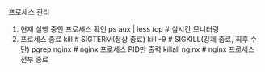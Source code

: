 프로세스 관리

1) 현재 실행 중인 프로세스 확인
   ps aux | less
   top   # 실시간 모니터링
2) 프로세스 종료
   kill <PID>    # SIGTERM(정상 종료)
   kill -9 <PID> # SIGKILL(강제 종료, 최후 수단)
   pgrep nginx   # nginx 프로세스 PID만 출력
   killall nginx # nginx 프로세스 전부 종료